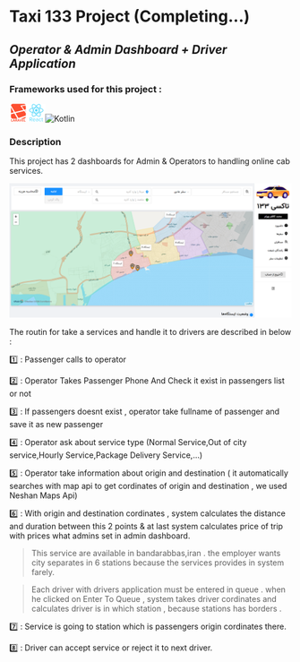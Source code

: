 # Taxi 133 Project (Completing...)
## _Operator & Admin Dashboard + Driver Application_

### Frameworks used for this project :

<img src="https://raw.githubusercontent.com/devicons/devicon/master/icons/laravel/laravel-plain-wordmark.svg" alt="Laravel" width="32"/><img src="https://raw.githubusercontent.com/devicons/devicon/master/icons/react/react-original-wordmark.svg" alt="React.js" width="32"/><img src="https://www.vectorlogo.zone/logos/kotlinlang/kotlinlang-icon.svg" alt="Kotlin" width="32"/>

### Description
This project has 2 dashboards for Admin & Operators to handling online cab services.

![alt Operator Dashboard](https://raw.githubusercontent.com/MkBahram/Taxi133-project-about/main/images/operator-dashboard.png)

The routin for take a services and handle it to drivers are described in below :

:one: : Passenger calls to operator

:two: : Operator Takes Passenger Phone And Check it exist in passengers list or not

:three: : If passengers doesnt exist , operator take fullname of passenger and save it as new passenger

:four: : Operator ask about service type (Normal Service,Out of city service,Hourly Service,Package Delivery Service,...)

:five: : Operator take information about origin and destination ( it automatically searches with map api to get cordinates of origin and destination , we used Neshan Maps Api)

:six: : With origin and destination cordinates , system calculates the distance and duration between this 2 points & at last system calculates price of trip with prices what admins set in admin dashboard.

>This service are available in bandarabbas,iran . the employer wants city separates in 6 stations because the services provides in system farely.

>Each driver with drivers application must be entered in queue . when he clicked on Enter To Queue , system takes driver cordinates and calculates driver is in which station , because stations has borders .

:seven: : Service is going to station which is passengers origin cordinates there.

:eight: : Driver can accept service or reject it to next driver.




